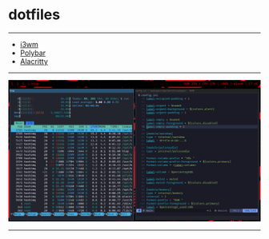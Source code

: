 # dotfiles
 
 ---
- [i3wm](https://github.com/Hashimq07/dotfiles/tree/main/i3)
- [Polybar](https://github.com/Hashimq07/dotfiles/tree/main/polybar)
- [Alacritty](https://github.com/Hashimq07/dotfiles/tree/main/alacritty)
 ---

![image](https://github.com/Hashimq07/dotfiles/blob/main/img/setupCom.png)

---

